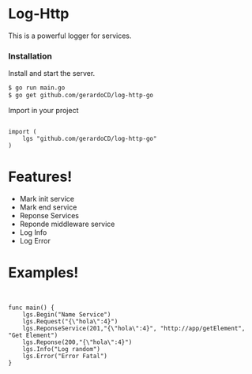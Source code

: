 # Log-Http

This is a powerful logger for services.

### Installation

Install and start the server.

```sh
$ go run main.go
$ go get github.com/gerardoCD/log-http-go 
```

Import in your project

```goland

import (
	lgs "github.com/gerardoCD/log-http-go"
)

```


# Features!

  - Mark init service
  - Mark end service
  - Reponse Services
  - Reponde middleware service 
  - Log Info 
  - Log Error
  
 # Examples!

```goland


func main() {
	lgs.Begin("Name Service")
	lgs.Request("{\"hola\":4}")
	lgs.ReponseService(201,"{\"hola\":4}", "http://app/getElement", "Get Element")
	lgs.Reponse(200,"{\"hola\":4}")
	lgs.Info("Log random")
	lgs.Error("Error Fatal")
}
  
```
